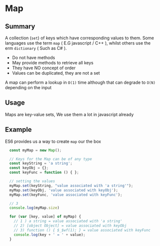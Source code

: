 # Map

## Summary

A collection (`set`) of keys which have corresponding values to them. Some languages use the term `map` ( E.G javascript / C++ ), whilst others use the erm `dictionary` ( Such as C# ).

* Do not have methods
* May provide methods to retrieve all keys
* They have NO concept of order
* Values can be duplicated, they are not a set

A map can perform a lookup in `O(1)` time although that can degrade to `O(N)` depending on the input

## Usage

Maps are key-value sets, We use them a lot in javascript already

## Example

ES6 provides us a way to create `map` our the box

```javascript
  const myMap = new Map();

  // Keys for the Map can be of any type
  const keyString = 'a string';
  const keyObj = {};
  const keyFunc = function () { };

  // setting the values
  myMap.set(keyString, "value associated with 'a string'");
  myMap.set(keyObj, 'value associated with keyObj');
  myMap.set(keyFunc, 'value associated with keyFunc');

  // 3
  console.log(myMap.size)

  for (var [key, value] of myMap) {
    // 1 ) ​​​​​a string = value associated with 'a string'​​​​​
    // 2) ​​​​​[object Object] = value associated with keyObj​​​​​
    //​​​​​ 3) function () {​​​​​ $_$wf(1); } = value associated with keyFunc​​​​​
    console.log(key + ' = ' + value);
  }
```

